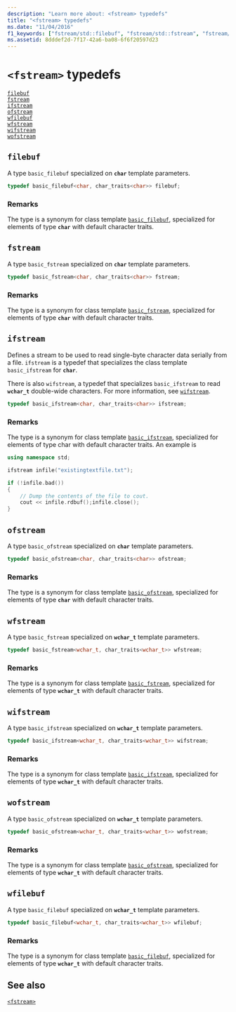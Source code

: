 ```yaml
---
description: "Learn more about: <fstream> typedefs"
title: "<fstream> typedefs"
ms.date: "11/04/2016"
f1_keywords: ["fstream/std::filebuf", "fstream/std::fstream", "fstream/std::ifstream", "fstream/std::ofstream", "fstream/std::wfilebuf", "fstream/std::wfstream", "fstream/std::wifstream", "fstream/std::wofstream"]
ms.assetid: 8dddef2d-7f17-42a6-ba08-6f6f20597d23
---
```

# `<fstream>` typedefs

[`filebuf`](#filebuf)\
[`fstream`](#fstream)\
[`ifstream`](#ifstream)\
[`ofstream`](#ofstream)\
[`wfilebuf`](#wfilebuf)\
[`wfstream`](#wfstream)\
[`wifstream`](#wifstream)\
[`wofstream`](#wofstream)

## <a name="filebuf"></a> `filebuf`

A type `basic_filebuf` specialized on **`char`** template parameters.

```cpp
typedef basic_filebuf<char, char_traits<char>> filebuf;
```

### Remarks

The type is a synonym for class template [`basic_filebuf`](../standard-library/basic-filebuf-class.md), specialized for elements of type **`char`** with default character traits.

## <a name="fstream"></a> `fstream`

A type `basic_fstream` specialized on **`char`** template parameters.

```cpp
typedef basic_fstream<char, char_traits<char>> fstream;
```

### Remarks

The type is a synonym for class template [`basic_fstream`](../standard-library/basic-fstream-class.md), specialized for elements of type **`char`** with default character traits.

## <a name="ifstream"></a> `ifstream`

Defines a stream to be used to read single-byte character data serially from a file. `ifstream` is a typedef that specializes the class template `basic_ifstream` for **`char`**.

There is also `wifstream`, a typedef that specializes `basic_ifstream` to read **`wchar_t`** double-wide characters. For more information, see [`wifstream`](../standard-library/fstream-typedefs.md#wifstream).

```cpp
typedef basic_ifstream<char, char_traits<char>> ifstream;
```

### Remarks

The type is a synonym for class template [`basic_ifstream`](../standard-library/basic-ifstream-class.md), specialized for elements of type char with default character traits. An example is

```cpp
using namespace std;

ifstream infile("existingtextfile.txt");

if (!infile.bad())
{
    // Dump the contents of the file to cout.
    cout << infile.rdbuf();infile.close();
}
```

## <a name="ofstream"></a> `ofstream`

A type `basic_ofstream` specialized on **`char`** template parameters.

```cpp
typedef basic_ofstream<char, char_traits<char>> ofstream;
```

### Remarks

The type is a synonym for class template [`basic_ofstream`](../standard-library/basic-ofstream-class.md), specialized for elements of type **`char`** with default character traits.

## <a name="wfstream"></a> `wfstream`

A type `basic_fstream` specialized on **`wchar_t`** template parameters.

```cpp
typedef basic_fstream<wchar_t, char_traits<wchar_t>> wfstream;
```

### Remarks

The type is a synonym for class template [`basic_fstream`](../standard-library/basic-fstream-class.md), specialized for elements of type **`wchar_t`** with default character traits.

## <a name="wifstream"></a> `wifstream`

A type `basic_ifstream` specialized on **`wchar_t`** template parameters.

```cpp
typedef basic_ifstream<wchar_t, char_traits<wchar_t>> wifstream;
```

### Remarks

The type is a synonym for class template [`basic_ifstream`](../standard-library/basic-ifstream-class.md), specialized for elements of type **`wchar_t`** with default character traits.

## <a name="wofstream"></a> `wofstream`

A type `basic_ofstream` specialized on **`wchar_t`** template parameters.

```cpp
typedef basic_ofstream<wchar_t, char_traits<wchar_t>> wofstream;
```

### Remarks

The type is a synonym for class template [`basic_ofstream`](../standard-library/basic-ofstream-class.md), specialized for elements of type **`wchar_t`** with default character traits.

## <a name="wfilebuf"></a> `wfilebuf`

A type `basic_filebuf` specialized on **`wchar_t`** template parameters.

```cpp
typedef basic_filebuf<wchar_t, char_traits<wchar_t>> wfilebuf;
```

### Remarks

The type is a synonym for class template [`basic_filebuf`](../standard-library/basic-filebuf-class.md), specialized for elements of type **`wchar_t`** with default character traits.

## See also

[`<fstream>`](../standard-library/fstream.md)
